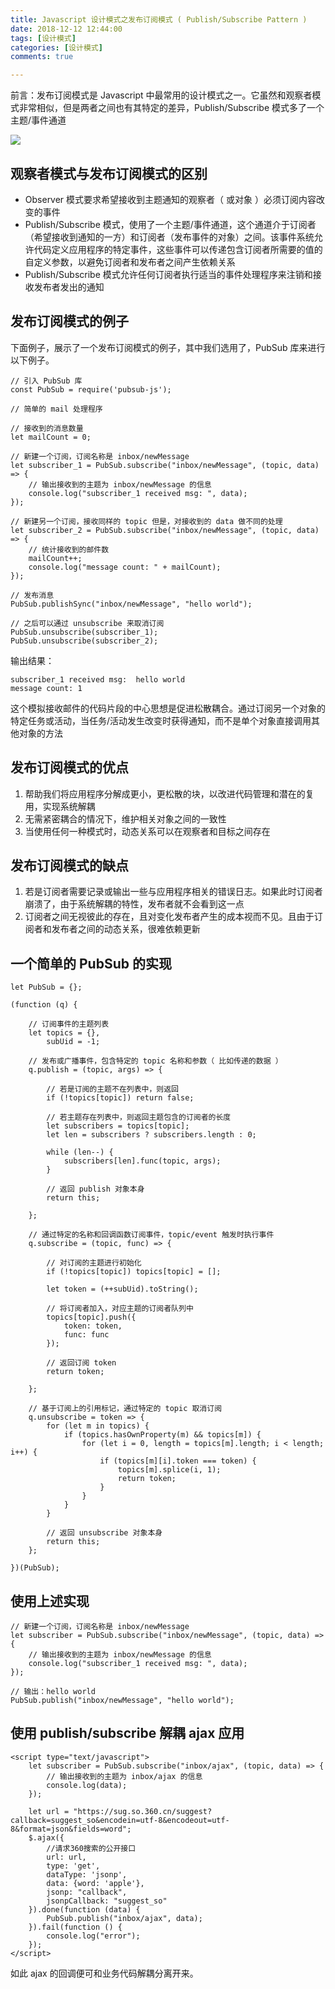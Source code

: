 ```yaml
---
title: Javascript 设计模式之发布订阅模式 ( Publish/Subscribe Pattern )
date: 2018-12-12 12:44:00
tags: [设计模式]
categories: [设计模式]
comments: true

---
```


前言：发布订阅模式是 Javascript 中最常用的设计模式之一。它虽然和观察者模式非常相似，但是两者之间也有其特定的差异，Publish/Subscribe 模式多了一个主题/事件通道

![](https://img.shenyujie.cc/2018-10-30-Publish-Subscribe-Pattern.png)

<!--more-->

## 观察者模式与发布订阅模式的区别

+ Observer 模式要求希望接收到主题通知的观察者（ 或对象 ）必须订阅内容改变的事件
+ Publish/Subscribe 模式，使用了一个主题/事件通道，这个通道介于订阅者（希望接收到通知的一方）和订阅者（发布事件的对象）之间。该事件系统允许代码定义应用程序的特定事件，这些事件可以传递包含订阅者所需要的值的自定义参数，以避免订阅者和发布者之间产生依赖关系
+ Publish/Subscribe 模式允许任何订阅者执行适当的事件处理程序来注销和接收发布者发出的通知

## 发布订阅模式的例子
下面例子，展示了一个发布订阅模式的例子，其中我们选用了，PubSub 库来进行以下例子。

```
// 引入 PubSub 库
const PubSub = require('pubsub-js');

// 简单的 mail 处理程序

// 接收到的消息数量
let mailCount = 0;

// 新建一个订阅，订阅名称是 inbox/newMessage
let subscriber_1 = PubSub.subscribe("inbox/newMessage", (topic, data) => {
    // 输出接收到的主题为 inbox/newMessage 的信息
    console.log("subscriber_1 received msg: ", data);
});

// 新建另一个订阅，接收同样的 topic 但是，对接收到的 data 做不同的处理
let subscriber_2 = PubSub.subscribe("inbox/newMessage", (topic, data) => {
    // 统计接收到的邮件数
    mailCount++;
    console.log("message count: " + mailCount);
});

// 发布消息
PubSub.publishSync("inbox/newMessage", "hello world");

// 之后可以通过 unsubscribe 来取消订阅
PubSub.unsubscribe(subscriber_1);
PubSub.unsubscribe(subscriber_2);
```

输出结果：

```
subscriber_1 received msg:  hello world
message count: 1
```

这个模拟接收邮件的代码片段的中心思想是促进松散耦合。通过订阅另一个对象的特定任务或活动，当任务/活动发生改变时获得通知，而不是单个对象直接调用其他对象的方法

## 发布订阅模式的优点

1. 帮助我们将应用程序分解成更小，更松散的块，以改进代码管理和潜在的复用，实现系统解耦
2. 无需紧密耦合的情况下，维护相关对象之间的一致性
3. 当使用任何一种模式时，动态关系可以在观察者和目标之间存在

## 发布订阅模式的缺点

1. 若是订阅者需要记录或输出一些与应用程序相关的错误日志。如果此时订阅者崩溃了，由于系统解耦的特性，发布者就不会看到这一点
2. 订阅者之间无视彼此的存在，且对变化发布者产生的成本视而不见。且由于订阅者和发布者之间的动态关系，很难依赖更新

## 一个简单的 PubSub 的实现

```
let PubSub = {};

(function (q) {

    // 订阅事件的主题列表
    let topics = {},
        subUid = -1;

    // 发布或广播事件，包含特定的 topic 名称和参数（ 比如传递的数据 ）
    q.publish = (topic, args) => {

        // 若是订阅的主题不在列表中，则返回
        if (!topics[topic]) return false;

        // 若主题存在列表中，则返回主题包含的订阅者的长度
        let subscribers = topics[topic];
        let len = subscribers ? subscribers.length : 0;

        while (len--) {
            subscribers[len].func(topic, args);
        }

        // 返回 publish 对象本身
        return this;

    };

    // 通过特定的名称和回调函数订阅事件，topic/event 触发时执行事件
    q.subscribe = (topic, func) => {

        // 对订阅的主题进行初始化
        if (!topics[topic]) topics[topic] = [];

        let token = (++subUid).toString();

        // 将订阅者加入，对应主题的订阅者队列中
        topics[topic].push({
            token: token,
            func: func
        });

        // 返回订阅 token
        return token;

    };

    // 基于订阅上的引用标记，通过特定的 topic 取消订阅
    q.unsubscribe = token => {
        for (let m in topics) {
            if (topics.hasOwnProperty(m) && topics[m]) {
                for (let i = 0, length = topics[m].length; i < length; i++) {
                    if (topics[m][i].token === token) {
                        topics[m].splice(i, 1);
                        return token;
                    }
                }
            }
        }

        // 返回 unsubscribe 对象本身
        return this;
    };

})(PubSub);
```

## 使用上述实现

```
// 新建一个订阅，订阅名称是 inbox/newMessage
let subscriber = PubSub.subscribe("inbox/newMessage", (topic, data) => {
    // 输出接收到的主题为 inbox/newMessage 的信息
    console.log("subscriber_1 received msg: ", data);
});

// 输出：hello world
PubSub.publish("inbox/newMessage", "hello world");

```

## 使用 publish/subscribe 解耦 ajax 应用

```
<script type="text/javascript">
    let subscriber = PubSub.subscribe("inbox/ajax", (topic, data) => {
        // 输出接收到的主题为 inbox/ajax 的信息
        console.log(data);
    });

    let url = "https://sug.so.360.cn/suggest?callback=suggest_so&encodein=utf-8&encodeout=utf-8&format=json&fields=word";
    $.ajax({
        //请求360搜索的公开接口
        url: url,
        type: 'get',
        dataType: 'jsonp',
        data: {word: 'apple'},
        jsonp: "callback",
        jsonpCallback: "suggest_so"
    }).done(function (data) {
        PubSub.publish("inbox/ajax", data);
    }).fail(function () {
        console.log("error");
    });
</script>
```

如此 ajax 的回调便可和业务代码解耦分离开来。